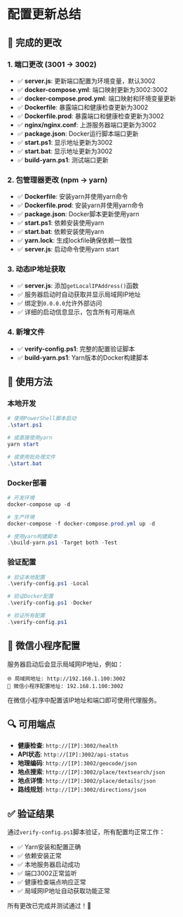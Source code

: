 # 配置更新总结

## 🔄 完成的更改

### 1. 端口更改 (3001 → 3002)
- ✅ **server.js**: 更新端口配置为环境变量，默认3002
- ✅ **docker-compose.yml**: 端口映射更新为3002:3002
- ✅ **docker-compose.prod.yml**: 端口映射和环境变量更新
- ✅ **Dockerfile**: 暴露端口和健康检查更新为3002
- ✅ **Dockerfile.prod**: 暴露端口和健康检查更新为3002
- ✅ **nginx/nginx.conf**: 上游服务器端口更新为3002
- ✅ **package.json**: Docker运行脚本端口更新
- ✅ **start.ps1**: 显示地址更新为3002
- ✅ **start.bat**: 显示地址更新为3002
- ✅ **build-yarn.ps1**: 测试端口更新

### 2. 包管理器更改 (npm → yarn)
- ✅ **Dockerfile**: 安装yarn并使用yarn命令
- ✅ **Dockerfile.prod**: 安装yarn并使用yarn命令
- ✅ **package.json**: Docker脚本更新使用yarn
- ✅ **start.ps1**: 依赖安装使用yarn
- ✅ **start.bat**: 依赖安装使用yarn
- ✅ **yarn.lock**: 生成lockfile确保依赖一致性
- ✅ **server.js**: 启动命令使用yarn start

### 3. 动态IP地址获取
- ✅ **server.js**: 添加`getLocalIPAddress()`函数
- ✅ 服务器启动时自动获取并显示局域网IP地址
- ✅ 绑定到`0.0.0.0`允许外部访问
- ✅ 详细的启动信息显示，包含所有可用端点

### 4. 新增文件
- ✅ **verify-config.ps1**: 完整的配置验证脚本
- ✅ **build-yarn.ps1**: Yarn版本的Docker构建脚本

## 🚀 使用方法

### 本地开发
```powershell
# 使用PowerShell脚本启动
.\start.ps1

# 或直接使用yarn
yarn start

# 或使用批处理文件
.\start.bat
```

### Docker部署
```powershell
# 开发环境
docker-compose up -d

# 生产环境
docker-compose -f docker-compose.prod.yml up -d

# 使用yarn构建脚本
.\build-yarn.ps1 -Target both -Test
```

### 验证配置
```powershell
# 验证本地配置
.\verify-config.ps1 -Local

# 验证Docker配置
.\verify-config.ps1 -Docker

# 验证所有配置
.\verify-config.ps1
```

## 📱 微信小程序配置

服务器启动后会显示局域网IP地址，例如：
```
🌐 局域网地址: http://192.168.1.100:3002
📱 微信小程序配置地址: 192.168.1.100:3002
```

在微信小程序中配置该IP地址和端口即可使用代理服务。

## 🔍 可用端点

- **健康检查**: `http://[IP]:3002/health`
- **API状态**: `http://[IP]:3002/api-status`
- **地理编码**: `http://[IP]:3002/geocode/json`
- **地点搜索**: `http://[IP]:3002/place/textsearch/json`
- **地点详情**: `http://[IP]:3002/place/details/json`
- **路线规划**: `http://[IP]:3002/directions/json`

## ✅ 验证结果

通过`verify-config.ps1`脚本验证，所有配置均正常工作：
- ✅ Yarn安装和配置正确
- ✅ 依赖安装正常
- ✅ 本地服务器启动成功
- ✅ 端口3002正常监听
- ✅ 健康检查端点响应正常
- ✅ 局域网IP地址自动获取功能正常

所有更改已完成并测试通过！🎉
